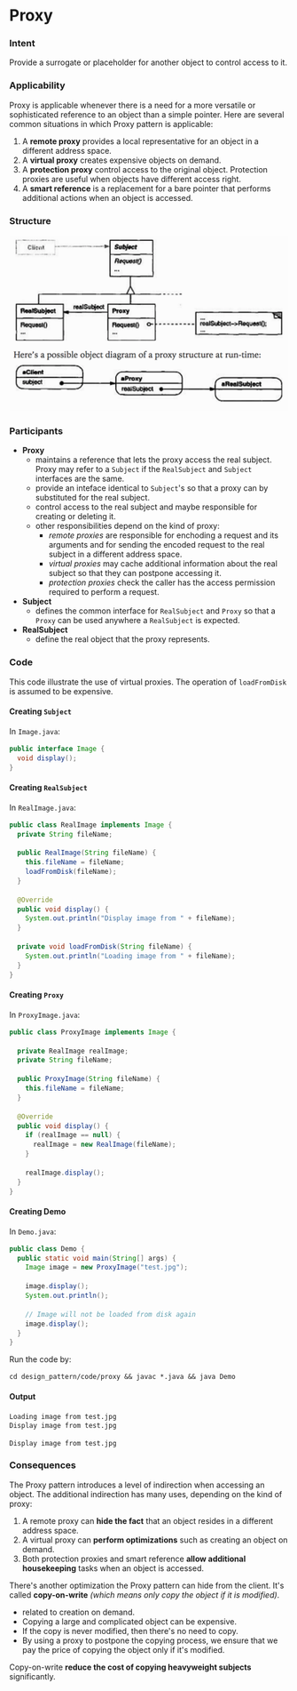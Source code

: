 # Proxy

### Intent
Provide a surrogate or placeholder for another object to control access to it.

### Applicability
Proxy is applicable whenever there is a need for a more versatile or sophisticated reference to an object than a simple pointer. Here are several common situations in which Proxy pattern is applicable:

1. A **remote proxy** provides a local representative for an object in a different address space.
2. A **virtual proxy** creates expensive objects on demand.
3. A **protection proxy** control access to the original object. Protection proxies are useful when objects have different access right.
4. A **smart reference** is a replacement for a bare pointer that performs additional actions when an object is accessed.

### Structure

<img src="../images/proxy_structure.png">

### Participants
- **Proxy**
  - maintains a reference that lets the proxy access the real subject. Proxy may refer to a `Subject` if the `RealSubject` and `Subject` interfaces are the same.
  - provide an inteface identical to `Subject`'s so that a proxy can by substituted for the real subject.
  - control access to the real subject and maybe responsible for creating or deleting it.
  - other responsibilities depend on the kind of proxy:
    - *remote proxies* are responsible for enchoding a request and its arguments and for sending the encoded request to the real subject in a different address space.
    - *virtual proxies* may cache additional information about the real subject so that they can postpone accessing it.
    - *protection proxies* check the caller has the access permission required to perform a request.
- **Subject**
  - defines the common interface for `RealSubject` and `Proxy` so that a `Proxy` can be used anywhere a `RealSubject` is expected.
- **RealSubject**
  - define the real object that the proxy represents.

### Code
This code illustrate the use of virtual proxies. The operation of `loadFromDisk` is assumed to be expensive.

#### Creating `Subject`
In `Image.java`:
```java
public interface Image {
  void display();
}
```

#### Creating `RealSubject`
In `RealImage.java`:
```java
public class RealImage implements Image {
  private String fileName;

  public RealImage(String fileName) {
    this.fileName = fileName;
    loadFromDisk(fileName);
  }

  @Override
  public void display() {
    System.out.println("Display image from " + fileName);
  }

  private void loadFromDisk(String fileName) {
    System.out.println("Loading image from " + fileName);
  }
}
```

#### Creating `Proxy`
In `ProxyImage.java`:
```java
public class ProxyImage implements Image {

  private RealImage realImage;
  private String fileName;

  public ProxyImage(String fileName) {
    this.fileName = fileName;
  }

  @Override
  public void display() {
    if (realImage == null) {
      realImage = new RealImage(fileName);
    }

    realImage.display();
  }
}
```

#### Creating Demo
In `Demo.java`:
```java
public class Demo {
  public static void main(String[] args) {
    Image image = new ProxyImage("test.jpg");

    image.display();
    System.out.println();

    // Image will not be loaded from disk again
    image.display();
  }
}
```
Run the code by:
```
cd design_pattern/code/proxy && javac *.java && java Demo
```

#### Output
```
Loading image from test.jpg
Display image from test.jpg

Display image from test.jpg
```

### Consequences
The Proxy pattern introduces a level of indirection when accessing an object. The additional indirection has many uses, depending on the kind of proxy:

1. A remote proxy can **hide the fact** that an object resides in a different address space.
2. A virtual proxy can **perform optimizations** such as creating an object on demand.
3. Both protection proxies and smart reference **allow additional housekeeping** tasks when an object is accessed.

There's another optimization the Proxy pattern can hide from the client. It's called **copy-on-write** *(which means only copy the object if it is modified)*.
- related to creation on demand.
- Copying a large and complicated object can be expensive.
- If the copy is never modified, then there's no need to copy.
- By using a proxy to postpone the copying process, we ensure that we pay the price of copying the object only if it's modified.

Copy-on-write **reduce the cost of copying heavyweight subjects** significantly.